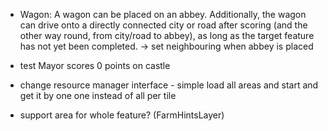 

* Wagon: A wagon can be placed on an abbey. Additionally, the wagon can drive onto a directly connected city or road after scoring (and the other way round, from city/road to abbey), as long as the target feature has not yet been completed. -> set neighbouring when abbey is placed

* test Mayor scores 0 points on castle

* change resource manager interface - simple load all areas and start
and get it by one one instead of all per tile
+ support area for whole feature? (FarmHintsLayer)
